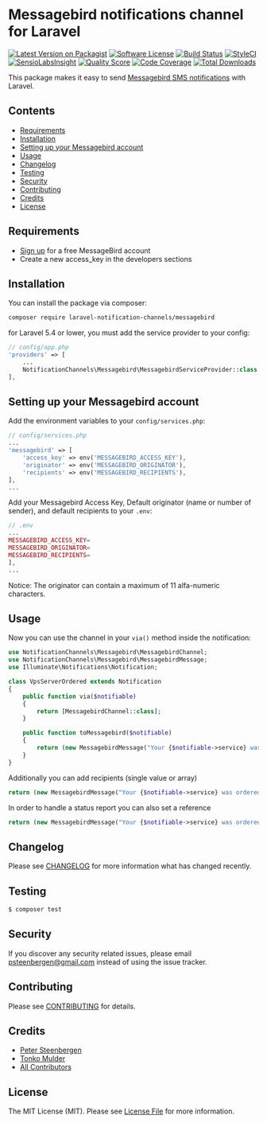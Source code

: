 # Messagebird notifications channel for Laravel

[![Latest Version on Packagist](https://img.shields.io/packagist/v/laravel-notification-channels/messagebird.svg?style=flat-square)](https://packagist.org/packages/laravel-notification-channels/messagebird)
[![Software License](https://img.shields.io/badge/license-MIT-brightgreen.svg?style=flat-square)](LICENSE.md)
[![Build Status](https://img.shields.io/travis/laravel-notification-channels/messagebird/master.svg?style=flat-square)](https://travis-ci.org/laravel-notification-channels/messagebird)
[![StyleCI](https://styleci.io/repos/65683649/shield)](https://styleci.io/repos/65683649)
[![SensioLabsInsight](https://img.shields.io/sensiolabs/i/357bb8d3-2163-45be-97f2-ce71434a4379.svg?style=flat-square)](https://insight.sensiolabs.com/projects/357bb8d3-2163-45be-97f2-ce71434a4379)
[![Quality Score](https://img.shields.io/scrutinizer/g/laravel-notification-channels/messagebird.svg?style=flat-square)](https://scrutinizer-ci.com/g/laravel-notification-channels/messagebird)
[![Code Coverage](https://img.shields.io/scrutinizer/coverage/g/laravel-notification-channels/messagebird/master.svg?style=flat-square)](https://scrutinizer-ci.com/g/laravel-notification-channels/messagebird/?branch=master)
[![Total Downloads](https://img.shields.io/packagist/dt/laravel-notification-channels/messagebird.svg?style=flat-square)](https://packagist.org/packages/laravel-notification-channels/messagebird)

This package makes it easy to send [Messagebird SMS notifications](https://github.com/messagebird/php-rest-api) with Laravel.

## Contents

- [Requirements](#requirements)
- [Installation](#installation)
- [Setting up your Messagebird account](#setting-up-your-messagebird-account)
- [Usage](#usage)
- [Changelog](#changelog)
- [Testing](#testing)
- [Security](#security)
- [Contributing](#contributing)
- [Credits](#credits)
- [License](#license)

## Requirements

- [Sign up](https://www.messagebird.com/en/signup) for a free MessageBird account
- Create a new access_key in the developers sections

## Installation

You can install the package via composer:

``` bash
composer require laravel-notification-channels/messagebird
```

for Laravel 5.4 or lower, you must add the service provider to your config:

```php
// config/app.php
'providers' => [
    ...
    NotificationChannels\Messagebird\MessagebirdServiceProvider::class,
],
```

## Setting up your Messagebird account

Add the environment variables to your `config/services.php`:

```php
// config/services.php
...
'messagebird' => [
    'access_key' => env('MESSAGEBIRD_ACCESS_KEY'),
    'originator' => env('MESSAGEBIRD_ORIGINATOR'),
    'recipients' => env('MESSAGEBIRD_RECIPIENTS'),
],
...
```

Add your Messagebird Access Key, Default originator (name or number of sender), and default recipients to your `.env`:

```php
// .env
...
MESSAGEBIRD_ACCESS_KEY=
MESSAGEBIRD_ORIGINATOR=
MESSAGEBIRD_RECIPIENTS=
],
...
```

Notice: The originator can contain a maximum of 11 alfa-numeric characters.

## Usage

Now you can use the channel in your `via()` method inside the notification:

``` php
use NotificationChannels\Messagebird\MessagebirdChannel;
use NotificationChannels\Messagebird\MessagebirdMessage;
use Illuminate\Notifications\Notification;

class VpsServerOrdered extends Notification
{
    public function via($notifiable)
    {
        return [MessagebirdChannel::class];
    }

    public function toMessagebird($notifiable)
    {
        return (new MessagebirdMessage("Your {$notifiable->service} was ordered!"));
    }
}
```

Additionally you can add recipients (single value or array)

``` php
return (new MessagebirdMessage("Your {$notifiable->service} was ordered!"))->setRecipients($recipients);
```

In order to handle a status report you can also set a reference

``` php
return (new MessagebirdMessage("Your {$notifiable->service} was ordered!"))->setReference($id);
```

## Changelog

Please see [CHANGELOG](CHANGELOG.md) for more information what has changed recently.

## Testing

``` bash
$ composer test
```

## Security

If you discover any security related issues, please email psteenbergen@gmail.com instead of using the issue tracker.

## Contributing

Please see [CONTRIBUTING](CONTRIBUTING.md) for details.

## Credits

- [Peter Steenbergen](http://petericebear.github.io)
- [Tonko Mulder](https://tonkomulder.nl)
- [All Contributors](../../contributors)

## License

The MIT License (MIT). Please see [License File](LICENSE.md) for more information.
